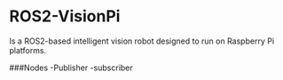 # ROS2-VisionPi
Is a ROS2-based intelligent vision robot designed to run on Raspberry Pi platforms.


###Nodes
-Publisher
-subscriber
